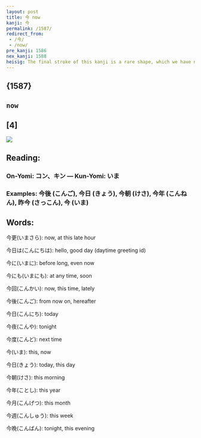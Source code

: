 ```yaml
---
layout: post
title: 今 now
kanji: 今
permalink: /1587/
redirect_from:
 - /今/
 - /now/
pre_kanji: 1586
nex_kanji: 1588
heisig: The final stroke of this kanji is a rare shape, which we have not met before and will only meet in this character and others that include it as a primitive. We are more accustomed to seeing it straightened out as part of other shapes - for instance, as the second stroke of <i>mouth</i>. If you need any help at all with this character, you may picture it as two hands of a clock pointing to what time it is <b>now</b>. The element above it, <i>meeting</i>, should easily relate to that image.
---
```


## {1587}

## `now`

## [4]

<div class="stroke"><img src="E4BB8A.png" /></div>

## Reading:

### On-Yomi: コン、キン &mdash; Kun-Yomi: いま

### Examples: 今後 (こんご), 今日 (きょう), 今朝 (けさ), 今年 (こんねん), 昨今 (さっこん), 今 (いま)

## Words:

今更(いまさら): now, at this late hour

今日は(こんにちは): hello, good day (daytime greeting id)

今に(いまに): before long, even now

今にも(いまにも): at any time, soon

今回(こんかい): now, this time, lately

今後(こんご): from now on, hereafter

今日(こんにち): today

今夜(こんや): tonight

今度(こんど): next time

今(いま): this, now

今日(きょう): today, this day

今朝(けさ): this morning

今年(ことし): this year

今月(こんげつ): this month

今週(こんしゅう): this week

今晩(こんばん): tonight, this evening
